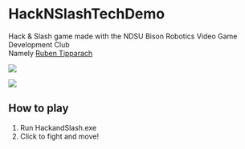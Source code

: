 # HackNSlashTechDemo
Hack & Slash game made with the NDSU Bison Robotics Video Game Development Club  
Namely [Ruben Tipparach](https://github.com/RubenTipparach)

![](WhatsUpDawg.png)

![](fight.png)

## How to play
1. Run HackandSlash.exe  
2. Click to fight and move!

